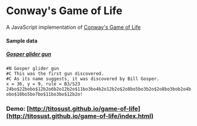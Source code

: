 # Conway's Game of Life
A JavaScript implementation of [Conway's Game of Life](https://en.wikipedia.org/wiki/Conway%27s_Game_of_Life)

#### Sample data
##### [Gosper glider gun](http://www.conwaylife.com/w/index.php?title=Gosper_glider_gun)
```
#N Gosper glider gun
#C This was the first gun discovered.
#C As its name suggests, it was discovered by Bill Gosper.
x = 36, y = 9, rule = B3/S23
24bo$22bobo$12b2o6b2o12b2o$11bo3bo4b2o12b2o$2o8bo5bo3b2o$2o8bo3bob2o4b
obo$10bo5bo7bo$11bo3bo$12b2o!
```



### Demo: [http://titosust.github.io/game-of-life](http://titosust.github.io/game-of-life/index.html)